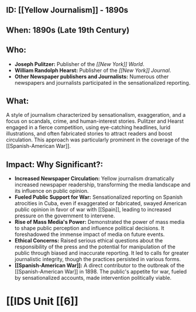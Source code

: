 ## ID: [[Yellow Journalism]] - 1890s

## When: 1890s (Late 19th Century)

## Who:
* **Joseph Pulitzer:** Publisher of the *[[New York]] World*.
* **William Randolph Hearst:** Publisher of the *[[New York]] Journal*.
* **Other Newspaper publishers and Journalists:**  Numerous other newspapers and journalists participated in the sensationalized reporting.


## What: 
A style of journalism characterized by sensationalism, exaggeration, and a focus on scandals, crime, and human-interest stories.  Pulitzer and Hearst engaged in a fierce competition, using eye-catching headlines, lurid illustrations, and often fabricated stories to attract readers and boost circulation. This approach was particularly prominent in the coverage of the [[Spanish-American War]].

## Impact: Why Significant?:
* **Increased Newspaper Circulation:** Yellow journalism dramatically increased newspaper readership, transforming the media landscape and its influence on public opinion.
* **Fueled Public Support for War:** Sensationalized reporting on Spanish atrocities in Cuba, even if exaggerated or fabricated, swayed American public opinion in favor of war with [[Spain]], leading to increased pressure on the government to intervene.
* **Rise of Mass Media's Power:** Demonstrated the power of mass media to shape public perception and influence political decisions.  It foreshadowed the immense impact of media on future events.
* **Ethical Concerns:** Raised serious ethical questions about the responsibility of the press and the potential for manipulation of the public through biased and inaccurate reporting.  It led to calls for greater journalistic integrity, though the practices persisted in various forms.
* **[[Spanish-American War]]:**  A direct contributor to the outbreak of the [[Spanish-American War]] in 1898.  The public's appetite for war, fueled by sensationalized accounts, made intervention politically viable.

# [[IDS Unit [[6]]